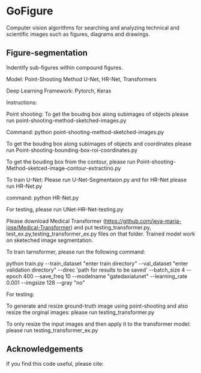 # GoFigure
Computer vision algorithms for searching and analyzing technical and scientific images such as figures, diagrams and drawings.

## Figure-segmentation
Indentify sub-figures within compound figures.

Model: Point-Shooting Method U-Net, HR-Net, Transformers

Deep Learning Framework: Pytorch, Keras

Instructions:

Point shooting: To get the boudng box along subimages of objects please run point-shooting-method-sketched-images.py

Command: python point-shooting-method-sketched-images.py

To get the boudng box along subimages of objects and coordinates please run Point-shooting-bounding-box-roi-coordinates.py

To get the bouding box from the contour, please run Point-shooting-Method-sketced-image-contour-extractino.py

To train U-Net: Please run U-Net-Segmentaion.py and for HR-Net please run HR-Net.py

command: python HR-Net.py

For testing, please run UNet-HR-Net-testing.py

Please download Medical Transformer (https://github.com/jeya-maria-jose/Medical-Transformer) and put testing_transformer.py, test_ex.py,testing_transformer_ex.py files on that folder. Trained model work on sketeched image segmentation.

To train tarnsformer, please run the following command:

python train.py --train_dataset "enter train directory" --val_dataset "enter validation directory" --direc 'path for results to be saved' --batch_size 4 --epoch 400 --save_freq 10 --modelname "gatedaxialunet" --learning_rate 0.001 --imgsize 128 --gray "no"

For testing:

To generate and resize ground-truth image using point-shooting and also resize the orginal images:
please run testing_transformer.py

To only resize the input images and then apply it to the transformer model:
please run testing_transformer_ex.py

## Acknowledgements

If you find this code useful, please cite:

